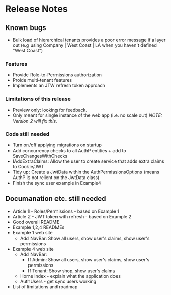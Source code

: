 # Release Notes

## Known bugs

- Bulk load of hierarchical tenants provides a poor error message if a layer out (e.g using Company | West Coast | LA when you haven't defined "West Coast")

### Features

- Provide Role-to-Permissions authorization
- Proide multi-tenant features
- Implements an JTW refresh token approach

### Limitations of this release

- Preview only: looking for feedback.
- Only meant for single instance of the web app (i.e. no scale out) *NOTE: Version 2 will fix this.*

### Code still needed

- Turn on/off applying migrations on startup
- Add concurrency checks to all AuthP entities + add to SaveChangesWithChecks
- IAddExtraClaims: Allow the user to create service that adds extra claims to Cookie/JWT 
- Tidy up: Create a JwtData within the AuthPermissionsOptions (means AuthP is not relient on the JwtData class)
- Finish the sync user example in Example4

## Documanation etc. still needed

- Article 1 - Roles/Permissions - based on Example 1
- Article 2 - JWT token with refresh - based on Example 2
- Good overall README
- Example 1,2,4 READMEs
- Example 1 web site
  - Add NavBar: Show all users, show user's claims, show user's permissions  
- Example 4 web site
  - Add NavBar: 
    - If Admin: Show all users, show user's claims, show user's permissions 
    - If Tenant: Show shop, show user's claims
  - Home Index - explain what the application does 
  - AuthUsers - get sync users working
- List of limitations and roadmap

